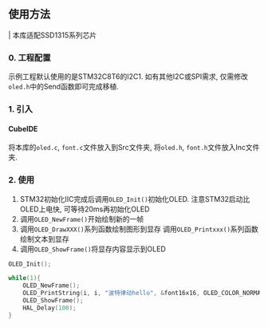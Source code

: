 ## 使用方法

| 本库适配SSD1315系列芯片

### 0. 工程配置
示例工程默认使用的是STM32C8T6的I2C1.
如有其他I2C或SPI需求, 仅需修改`oled.h`中的Send函数即可完成移植.

### 1. 引入
#### CubeIDE
将本库的`oled.c`, `font.c`文件放入到Src文件夹, 将`oled.h`, `font.h`文件放入Inc文件夹.

### 2. 使用
1. STM32初始化IIC完成后调用`OLED_Init()`初始化OLED. 注意STM32启动比OLED上电快, 可等待20ms再初始化OLED
2. 调用`OLED_NewFrame()`开始绘制新的一帧
3. 调用`OLED_DrawXXX()`系列函数绘制图形到显存 调用`OLED_Printxxx()`系列函数绘制文本到显存
4. 调用`OLED_ShowFrame()`将显存内容显示到OLED

```c
OLED_Init();

while(1){
    OLED_NewFrame();
    OLED_PrintString(i, i, "波特律动hello", &font16x16, OLED_COLOR_NORMAL);
    OLED_ShowFrame();
    HAL_Delay(100);
}
```
                                                                

